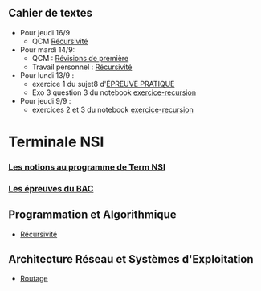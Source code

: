 ## Cahier de textes
* Pour jeudi 16/9
  * QCM  [Récursivité](https://genumsi.inria.fr/qcm.php?h=cf4244c08fa38c7c0e611edfac246f7b)
* Pour mardi 14/9:
  * QCM : [Révisions de première](https://genumsi.inria.fr/qcm.php?h=9428efc5541a76c91fc75d41151c85a5)
  * Travail personnel : [Récursivité](https://github.com/thfruchart/tnsi/blob/main/01/RECURSIVITE_TRAVAIL_PERSO.ipynb)
* Pour lundi 13/9 : 
  * exercice 1 du sujet8 d'[ÉPREUVE PRATIQUE](https://github.com/thfruchart/tnsi/blob/main/Epreuve_Pratique/Sujet8.ipynb)
  * Exo 3 question 3 du notebook [exercice-recursion](https://github.com/thfruchart/tnsi/blob/main/01/exercices_recursion.ipynb)
* Pour jeudi 9/9 : 
  * exercices 2 et 3 du notebook [exercice-recursion](https://github.com/thfruchart/tnsi/blob/main/01/exercices_recursion.ipynb)


# Terminale NSI
### [Les notions au programme de Term NSI](https://github.com/thfruchart/tnsi/blob/main/NSI-entr%C3%A9es-pr%C3%A9pond%C3%A9rantes.pdf)
### [Les épreuves du BAC](https://github.com/thfruchart/tnsi/blob/main/D%C3%A9finition%20Epreuve%20Term.pdf)
## Programmation et Algorithmique
* [Récursivité](https://github.com/thfruchart/tnsi/tree/main/01)


## Architecture Réseau et Systèmes d'Exploitation
* [Routage](https://github.com/thfruchart/tnsi/tree/main/23)
